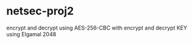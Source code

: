 # netsec-proj2
encrypt and decrypt using AES-256-CBC with encrypt and decrypt KEY using Elgamal 2048
